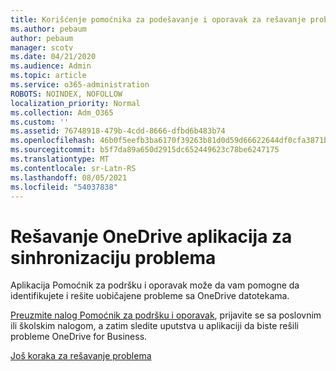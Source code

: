 ```yaml
---
title: Korišćenje pomoćnika za podešavanje i oporavak za rešavanje problema OneDrive for Business
ms.author: pebaum
author: pebaum
manager: scotv
ms.date: 04/21/2020
ms.audience: Admin
ms.topic: article
ms.service: o365-administration
ROBOTS: NOINDEX, NOFOLLOW
localization_priority: Normal
ms.collection: Adm_O365
ms.custom: ''
ms.assetid: 76748918-479b-4cdd-8666-dfbd6b483b74
ms.openlocfilehash: 46b0f5eefb3ba6170f39263b81d0d59d66622644df0cfa3871b1ce4cdd214818
ms.sourcegitcommit: b5f7da89a650d2915dc652449623c78be6247175
ms.translationtype: MT
ms.contentlocale: sr-Latn-RS
ms.lasthandoff: 08/05/2021
ms.locfileid: "54037838"
---
```

# <a name="fix-onedrive-sync-problems"></a>Rešavanje OneDrive aplikacija za sinhronizaciju problema

Aplikacija Pomoćnik za podršku i oporavak može da vam pomogne da identifikujete i rešite uobičajene probleme sa OneDrive datotekama. 
  
[Preuzmite nalog Pomoćnik za podršku i oporavak](https://aka.ms/sara), prijavite se sa poslovnim ili školskim nalogom, a zatim sledite uputstva u aplikaciji da biste rešili probleme OneDrive for Business. 
  
[Još koraka za rešavanje problema](https://go.microsoft.com/fwlink/?linkid=872097)
  

